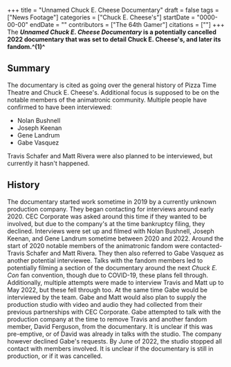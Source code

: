 +++
title = "Unnamed Chuck E. Cheese Documentary"
draft = false
tags = ["News Footage"]
categories = ["Chuck E. Cheese's"]
startDate = "0000-00-00"
endDate = ""
contributors = ["The 64th Gamer"]
citations = [""]
+++
The ***Unnamed Chuck E. Cheese Documentary* is a potentially cancelled 2022 documentary that was set to detail Chuck E. Cheese's, and later its fandom.^(1)^**

## Summary

The documentary is cited as going over the general history of Pizza Time Theatre and Chuck E. Cheese's. Additional focus is supposed to be on the notable members of the animatronic community.
Multiple people have confirmed to have been interviewed:

- Nolan Bushnell
- Joseph Keenan
- Gene Landrum
- Gabe Vasquez

Travis Schafer and Matt Rivera were also planned to be interviewed, but currently it hasn't happened.

## History

The documentary started work sometime in 2019 by a currently unknown production company. They began contacting for interviews around early 2020. CEC Corporate was asked around this time if they wanted to be involved, but due to the company's at the time bankruptcy filing, they declined.
Interviews were set up and filmed with Nolan Bushnell, Joseph Keenan, and Gene Landrum sometime between 2020 and 2022.
Around the start of 2020 notable members of the animatronic fandom were contacted- Travis Schafer and Matt Rivera. They then also referred to Gabe Vasquez as another potential interviewee. Talks with the fandom members led to potentially filming a section of the documentary around the next *Chuck E. Con* fan convention, though due to COVID-19, these plans fell through. Additionally, multiple attempts were made to interview Travis and Matt up to May 2022, but these fell through too.
At the same time Gabe would be interviewed by the team. Gabe and Matt would also plan to supply the production studio with video and audio they had collected from their previous partnerships with CEC Corporate. Gabe attempted to talk with the production company at the time to remove Travis and another fandom member, David Ferguson, from the documentary. It is unclear if this was pre-emptive, or of David was already in talks with the studio. The company however declined Gabe's requests.
By June of 2022, the studio stopped all contact with members involved. It is unclear if the documentary is still in production, or if it was cancelled.
